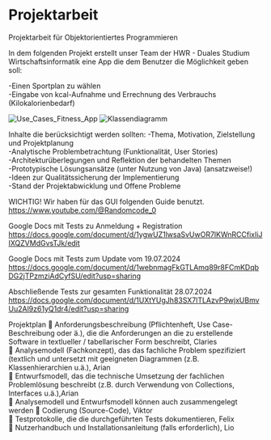 # Projektarbeit
Projektarbeit für Objektorientiertes Programmieren

In dem folgenden Projekt erstellt unser Team der HWR - Duales Studium Wirtschaftsinformatik eine App die dem Benutzer die Möglichkeit geben soll:

-Einen Sportplan zu wählen <br>
-Eingabe von kcal-Aufnahme und Errechnung des Verbrauchs (Kilokalorienbedarf) <br>

![Use_Cases_Fitness_App](https://github.com/ViktorStehle/Projektarbeit/assets/106766191/484efe1d-7b62-482d-8e2c-885d15e1751a)
![Klassendiagramm](https://github.com/ViktorStehle/Projektarbeit/assets/171509677/6e157157-774e-4171-bb0e-671ef7aa4c2e)

Inhalte die berücksichtigt werden sollten:
-Thema, Motivation, Zielstellung und Projektplanung <br>
-Analytische Problembetrachtung (Funktionalität, User Stories) <br>
-Architekturüberlegungen und Reflektion der behandelten Themen <br>
-Prototypische Lösungsansätze (unter Nutzung von Java) (ansatzweise!) <br>
-Ideen zur Qualitätssicherung der Implementierung <br>
-Stand der Projektabwicklung und Offene Probleme <br>

WICHTIG! Wir haben für das GUI folgenden Guide benutzt. <br>
https://www.youtube.com/@Randomcode_0 <br>

Google Docs mit Tests zu Anmeldung + Registration
https://docs.google.com/document/d/1ygwUZ1lwsaSvUwOR7lKWnRCCfixIiJIXQZVMdGvsTJk/edit

Google Docs mit Tests zum Update vom 19.07.2024
https://docs.google.com/document/d/1webnmagFkGTLAmq89r8FCmKDqbDG2jTPzmziAdCyfSU/edit?usp=sharing

Abschließende Tests zur gesamten Funktionalität 28.07.2024
https://docs.google.com/document/d/1UXtYUgJh83SX7lTLAzvP9wjxUBmvUu2Al9z61yQ1dr4/edit?usp=sharing

Projektplan
 Anforderungsbeschreibung (Pflichtenheft, Use Case-Beschreibung
oder ä.), die die Anforderungen an die zu erstellende Software in
textlueller / tabellarischer Form beschreibt, Claries<br>
 Analysemodell (Fachkonzept), das das fachliche Problem spezifiziert
(textlich und untersetzt mit geeigneten Diagrammen (z.B.
Klassenhierarchien u.ä.), Arian <br>
 Entwurfsmodell, das die technische Umsetzung der fachlichen
Problemlösung beschreibt (z.B. durch Verwendung von Collections,
Interfaces u.ä.),Arian<br>
 Analysemodell und Entwurfsmodell können auch zusammengelegt werden
 Codierung (Source-Code), Viktor<br>
 Testprotokolle, die die durchgeführten Tests dokumentieren, Felix<br>
 Nutzerhandbuch und Installationsanleitung (falls erforderlich), Lio<br>
